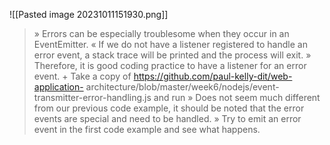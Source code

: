![[Pasted image 20231011151930.png]]
> » Errors can be especially troublesome when they occur in an EventEmitter. « If we do not have a listener registered to handle an error event, a stack trace will be printed and the process will exit. » Therefore, it is good coding practice to have a listener for an error event. + Take a copy of https://github.com/paul-kelly-dit/web-application- architecture/blob/master/week6/nodejs/event-transmitter-error-handling.js and run » Does not seem much different from our previous code example, it should be noted that the error events are special and need to be handled. » Try to emit an error event in the first code example and see what happens.